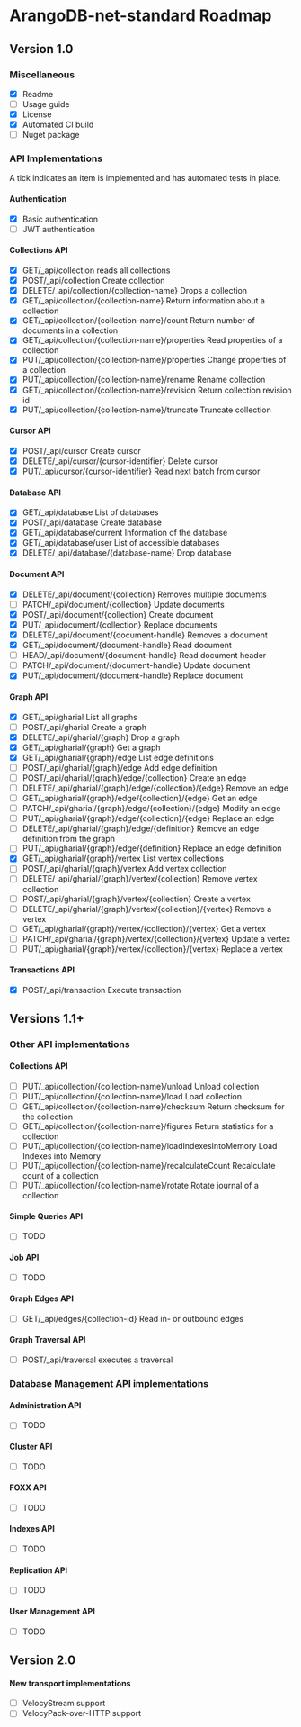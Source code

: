 # ArangoDB-net-standard Roadmap
## Version 1.0

### Miscellaneous

- [X]	Readme
- [ ]	Usage guide
- [X]	License
- [X]	Automated CI build
- [ ]	Nuget package

### API Implementations

A tick indicates an item is implemented and has automated tests in place.

#### Authentication

- [X]	Basic authentication
- [ ]	JWT authentication

#### Collections API

- [X]	GET/_api/collection reads all collections
- [X]	POST/_api/collection Create collection
- [X]	DELETE/_api/collection/{collection-name} Drops a collection
- [X]	GET/_api/collection/{collection-name} Return information about a collection
- [X]	GET/_api/collection/{collection-name}/count Return number of documents in a collection
- [X]	GET/_api/collection/{collection-name}/properties Read properties of a collection
- [X]	PUT/_api/collection/{collection-name}/properties Change properties of a collection
- [X]	PUT/_api/collection/{collection-name}/rename Rename collection
- [X]	GET/_api/collection/{collection-name}/revision Return collection revision id
- [X]	PUT/_api/collection/{collection-name}/truncate Truncate collection

#### Cursor API

- [X]	POST/_api/cursor Create cursor
- [X]	DELETE/_api/cursor/{cursor-identifier} Delete cursor
- [X]	PUT/_api/cursor/{cursor-identifier} Read next batch from cursor

#### Database API

- [X]	GET/_api/database List of databases
- [X]	POST/_api/database Create database
- [X]	GET/_api/database/current Information of the database
- [X]	GET/_api/database/user List of accessible databases
- [X]	DELETE/_api/database/{database-name} Drop database

#### Document API

- [X]	DELETE/_api/document/{collection} Removes multiple documents
- [ ]	PATCH/_api/document/{collection} Update documents
- [X]	POST/_api/document/{collection} Create document
- [X]	PUT/_api/document/{collection} Replace documents
- [X]	DELETE/_api/document/{document-handle} Removes a document
- [X]	GET/_api/document/{document-handle} Read document
- [ ]	HEAD/_api/document/{document-handle} Read document header
- [ ]	PATCH/_api/document/{document-handle} Update document
- [X]	PUT/_api/document/{document-handle} Replace document

#### Graph API
- [X]	GET/_api/gharial List all graphs
- [ ]	POST/_api/gharial Create a graph
- [X]	DELETE/_api/gharial/{graph} Drop a graph
- [X]	GET/_api/gharial/{graph} Get a graph
- [X]	GET/_api/gharial/{graph}/edge List edge definitions
- [ ]	POST/_api/gharial/{graph}/edge Add edge definition
- [ ]	POST/_api/gharial/{graph}/edge/{collection} Create an edge
- [ ]	DELETE/_api/gharial/{graph}/edge/{collection}/{edge} Remove an edge
- [ ]	GET/_api/gharial/{graph}/edge/{collection}/{edge} Get an edge
- [ ]	PATCH/_api/gharial/{graph}/edge/{collection}/{edge} Modify an edge
- [ ]	PUT/_api/gharial/{graph}/edge/{collection}/{edge} Replace an edge
- [ ]	DELETE/_api/gharial/{graph}/edge/{definition} Remove an edge definition from the graph
- [ ]	PUT/_api/gharial/{graph}/edge/{definition} Replace an edge definition
- [X]	GET/_api/gharial/{graph}/vertex List vertex collections
- [ ]	POST/_api/gharial/{graph}/vertex Add vertex collection
- [ ]	DELETE/_api/gharial/{graph}/vertex/{collection} Remove vertex collection
- [ ]	POST/_api/gharial/{graph}/vertex/{collection} Create a vertex
- [ ]	DELETE/_api/gharial/{graph}/vertex/{collection}/{vertex} Remove a vertex
- [ ]	GET/_api/gharial/{graph}/vertex/{collection}/{vertex} Get a vertex
- [ ]	PATCH/_api/gharial/{graph}/vertex/{collection}/{vertex} Update a vertex
- [ ]	PUT/_api/gharial/{graph}/vertex/{collection}/{vertex} Replace a vertex

#### Transactions API

- [X]	POST/_api/transaction Execute transaction

## Versions 1.1+

### Other API implementations

#### Collections API
- [ ]	PUT/_api/collection/{collection-name}/unload Unload collection
- [ ]	PUT/_api/collection/{collection-name}/load Load collection
- [ ]	GET/_api/collection/{collection-name}/checksum Return checksum for the collection
- [ ]	GET/_api/collection/{collection-name}/figures Return statistics for a collection
- [ ]	PUT/_api/collection/{collection-name}/loadIndexesIntoMemory Load Indexes into Memory
- [ ]	PUT/_api/collection/{collection-name}/recalculateCount Recalculate count of a collection
- [ ]	PUT/_api/collection/{collection-name}/rotate Rotate journal of a collection

#### Simple Queries API

- [ ]	TODO

#### Job API

- [ ]	TODO

#### Graph Edges API

- [ ]	GET/_api/edges/{collection-id} Read in- or outbound edges

#### Graph Traversal API

- [ ]	POST/_api/traversal executes a traversal

### Database Management API implementations

#### Administration API

- [ ]	TODO

#### Cluster API

- [ ]	TODO

#### FOXX API

- [ ]	TODO

#### Indexes API

- [ ]	TODO

#### Replication API

- [ ]	TODO

#### User Management API

- [ ]	TODO

## Version 2.0

#### New transport implementations

- [ ]	VelocyStream support
- [ ]	VelocyPack-over-HTTP support
